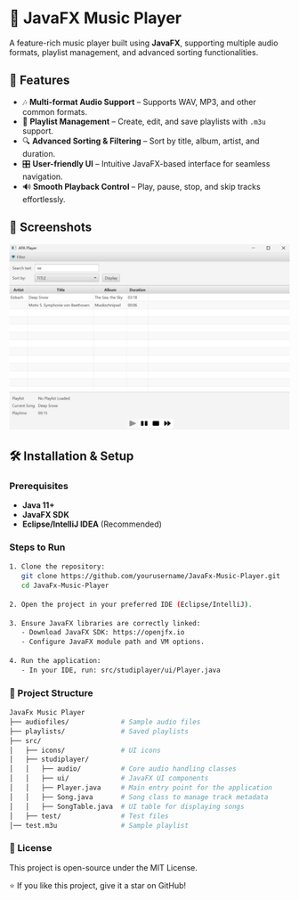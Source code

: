 # 🎵 JavaFX Music Player

A feature-rich music player built using **JavaFX**, supporting multiple audio formats, playlist management, and advanced sorting functionalities.

## 🚀 Features

-   🎶 **Multi-format Audio Support** – Supports WAV, MP3, and other common formats.
-   📂 **Playlist Management** – Create, edit, and save playlists with `.m3u` support.
-   🔍 **Advanced Sorting & Filtering** – Sort by title, album, artist, and duration.
-   🎛 **User-friendly UI** – Intuitive JavaFX-based interface for seamless navigation.
-   🔊 **Smooth Playback Control** – Play, pause, stop, and skip tracks effortlessly.

## 📸 Screenshots

![Music Player Screenshot](./Images/ss.png?raw=true)

## 🛠 Installation & Setup

### Prerequisites

-   **Java 11+**
-   **JavaFX SDK**
-   **Eclipse/IntelliJ IDEA** (Recommended)

### Steps to Run

```sh
1. Clone the repository:
   git clone https://github.com/yourusername/JavaFx-Music-Player.git
   cd JavaFx-Music-Player

2. Open the project in your preferred IDE (Eclipse/IntelliJ).

3. Ensure JavaFX libraries are correctly linked:
   - Download JavaFX SDK: https://openjfx.io
   - Configure JavaFX module path and VM options.

4. Run the application:
   - In your IDE, run: src/studiplayer/ui/Player.java
```

### 📂 Project Structure

```bash
JavaFx Music Player
├── audiofiles/             # Sample audio files
├── playlists/              # Saved playlists
├── src/
│   ├── icons/              # UI icons
│   ├── studiplayer/
│   │   ├── audio/          # Core audio handling classes
│   │   ├── ui/             # JavaFX UI components
│   │   ├── Player.java     # Main entry point for the application
│   │   ├── Song.java       # Song class to manage track metadata
│   │   ├── SongTable.java  # UI table for displaying songs
│   ├── test/               # Test files
│── test.m3u                # Sample playlist
```

### 📜 License

This project is open-source under the MIT License.

⭐ If you like this project, give it a star on GitHub!
